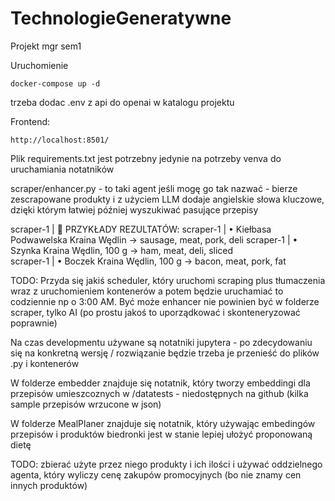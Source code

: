 # TechnologieGeneratywne
Projekt mgr sem1

Uruchomienie
```
docker-compose up -d
```

trzeba dodac .env z api do openai w katalogu projektu

Frontend:
```
http://localhost:8501/
```

Plik requirements.txt jest potrzebny jedynie na potrzeby venva do uruchamiania notatników

scraper/enhancer.py - to taki agent jeśli mogę go tak nazwać - bierze zescrapowane produkty i z użyciem LLM dodaje angielskie słowa kluczowe, dzięki którym łatwiej później wyszukiwać pasujące przepisy

scraper-1  | 🎯 PRZYKŁADY REZULTATÓW:
scraper-1  | • Kiełbasa Podwawelska Kraina Wędlin → sausage, meat, pork, deli
scraper-1  | • Szynka Kraina Wędlin, 100 g → ham, meat, deli, sliced                                               
scraper-1  | • Boczek Kraina Wędlin, 100 g → bacon, meat, pork, fat

TODO: Przyda się jakiś scheduler, który uruchomi scraping plus tłumaczenia wraz z uruchomieniem kontenerów a potem będzie uruchamiać to codziennie np o 3:00 AM. Być może enhancer nie powinien być w folderze scraper, tylko AI (po prostu jakoś to uporządkować i skonteneryzować poprawnie)

Na czas developmentu używane są notatniki jupytera - po zdecydowaniu się na konkretną wersję / rozwiązanie będzie trzeba je przenieść do plików .py i kontenerów

W folderze embedder znajduje się notatnik, który tworzy embeddingi dla przepisów umieszcoznych w /datatests - niedostępnych na github (kilka sample przepisów wrzucone w json)

W folderze MealPlaner znajduje się notatnik, który używając embedingów przepisów i produktów biedronki jest w stanie lepiej ułożyć proponowaną dietę

TODO: zbierać użyte przez niego produkty i ich ilości i używać oddzielnego agenta, który wyliczy cenę zakupów promocyjnych (bo nie znamy cen innych produktów)
